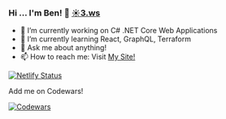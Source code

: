 ### Hi ... I'm Ben! 👋 [☀️3.ws](http://☀️3.ws)

- 🔭 I’m currently working on C# .NET Core Web Applications
- 🌱 I’m currently learning React, GraphQL, Terraform
- 💬 Ask me about anything!
- 📫 How to reach me: Visit [My Site!](https://sol3.me/)

[![Netlify Status](https://api.netlify.com/api/v1/badges/05846961-3013-4029-941f-4e8450c961e4/deploy-status)](https://sol3.me/)

Add me on Codewars!

[![Codewars](https://www.codewars.com/users/sol3uk/badges/small)](https://www.codewars.com/users/sol3uk)
